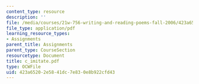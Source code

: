 ```yaml
---
content_type: resource
description: ''
file: /media/courses/21w-756-writing-and-reading-poems-fall-2006/423a65202e5841dc7e830e8b922cfd43_c_imitate.pdf
file_type: application/pdf
learning_resource_types:
- Assignments
parent_title: Assignments
parent_type: CourseSection
resourcetype: Document
title: c_imitate.pdf
type: OCWFile
uid: 423a6520-2e58-41dc-7e83-0e8b922cfd43
---
```

